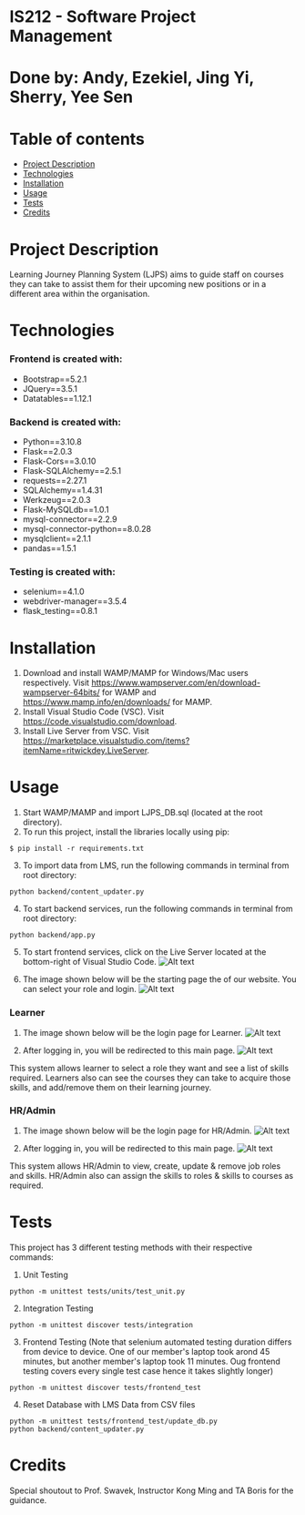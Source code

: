 # IS212 - Software Project Management
# Done by: Andy, Ezekiel, Jing Yi, Sherry, Yee Sen

# Table of contents

- [Project Description](#project-description)
- [Technologies](#technologies)
- [Installation](#installation)
- [Usage](#usage)
- [Tests](#tests)
- [Credits](#credits)

# Project Description

Learning Journey Planning System (LJPS) aims to guide staff on courses they can take to assist them for their upcoming new positions or in a different area within the organisation.

# Technologies

### Frontend is created with:

- Bootstrap==5.2.1
- JQuery==3.5.1
- Datatables==1.12.1

### Backend is created with:

- Python==3.10.8
- Flask==2.0.3
- Flask-Cors==3.0.10
- Flask-SQLAlchemy==2.5.1
- requests==2.27.1
- SQLAlchemy==1.4.31
- Werkzeug==2.0.3
- Flask-MySQLdb==1.0.1
- mysql-connector==2.2.9
- mysql-connector-python==8.0.28
- mysqlclient==2.1.1
- pandas==1.5.1

### Testing is created with:

- selenium==4.1.0
- webdriver-manager==3.5.4
- flask_testing==0.8.1

# Installation

1. Download and install WAMP/MAMP for Windows/Mac users respectively. Visit https://www.wampserver.com/en/download-wampserver-64bits/ for WAMP and https://www.mamp.info/en/downloads/ for MAMP.
2. Install Visual Studio Code (VSC). Visit https://code.visualstudio.com/download.
3. Install Live Server from VSC. Visit https://marketplace.visualstudio.com/items?itemName=ritwickdey.LiveServer.

# Usage

1. Start WAMP/MAMP and import LJPS_DB.sql (located at the root directory).
2. To run this project, install the libraries locally using pip:

```
$ pip install -r requirements.txt
```

3. To import data from LMS, run the following commands in terminal from root directory:

```
python backend/content_updater.py
```

4. To start backend services, run the following commands in terminal from root directory:

```
python backend/app.py
```

5. To start frontend services, click on the Live Server located at the bottom-right of Visual Studio Code.
   ![Alt text](assets/img/live-server.png?raw=true "GoLive")

6. The image shown below will be the starting page the of our website. You can select your role and login.
   ![Alt text](assets/img/indexpage.jpg?raw=true "index.html")

### Learner

1. The image shown below will be the login page for Learner.
   ![Alt text](assets/img/learnerpage.jpg?raw=true "landing_page.html")

2. After logging in, you will be redirected to this main page.
   ![Alt text](assets/img/learnerhomepage.jpg?raw=true "learner_profile.html")

This system allows learner to select a role they want and see a list of skills required. Learners also can see the courses they can take to acquire those skills, and add/remove them on their learning journey.

### HR/Admin

1. The image shown below will be the login page for HR/Admin.
   ![Alt text](assets/img/hrpage.jpg?raw=true "hr_landing_page.html")

2. After logging in, you will be redirected to this main page.
   ![Alt text](assets/img/hrhomepage.jpg?raw=true "HR_roles.html")

This system allows HR/Admin to view, create, update & remove job roles and skills. HR/Admin also can assign the skills to roles & skills to courses as required.

# Tests

This project has 3 different testing methods with their respective commands:

1. Unit Testing

```
python -m unittest tests/units/test_unit.py
```

2. Integration Testing

```
python -m unittest discover tests/integration
```

3. Frontend Testing
(Note that selenium automated testing duration differs from device to device. One of our member's laptop took arond 45 minutes, but another member's laptop took 11 minutes. Oug frontend testing covers every single test case hence it takes slightly longer)

```
python -m unittest discover tests/frontend_test 
```

4. Reset Database with LMS Data from CSV files
```
python -m unittest tests/frontend_test/update_db.py
python backend/content_updater.py
```


# Credits

Special shoutout to Prof. Swavek, Instructor Kong Ming and TA Boris for the guidance.
